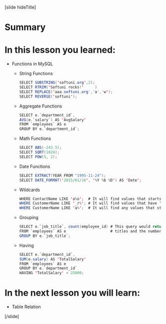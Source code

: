 [slide hideTitle]

# Summary

# In this lesson you learned:

- Functions in MySQL
  * String Functions
    ``` java
    SELECT SUBSTRING('softuni.org',2);
    SELECT RTRIM('Softuni rocks!'     )
    SELECT REPLACE('aaa.softuni.org','a','w');
    SELECT REVERSE('softuni');
    ```
  * Aggregate Functions
    ``` java
    SELECT e.`department_id`, 
    AVG(e.`salary`) AS 'AvgSalary'
    FROM `employees` AS e
    GROUP BY e.`department_id`;
    ```

  * Math Functions
    ``` java
    SELECT ABS(-243.5);
    SELECT SQRT(1024);
    SELECT POW(5, 2);
    ```

  * Date Functions
    ```java
    SELECT EXTRACT(YEAR FROM "1995-11-24");
    SELECT DATE_FORMAT('2015/01/16', '%Y %b %D') AS 'Date';
    ```

  * Wildcards
    ```java
    WHERE ContactName LIKE 'a%o';  # It will find values that starts with "a" and ends with "o".
    WHERE CustomerName LIKE '_r%'; # It will find values that have "r" in second position.
    WHERE CustomerName LIKE 'a%';  # It will find any values that starts with "a" (Customer name in our case).
    ```

  * Grouping
    ``` java
    SELECT e.`job_title`, count(employee_id) # This query would return a list of position 
    FROM `employees` AS e                    # titles and the number of employees assigned to each one of them.
    GROUP BY e.`job_title`;
    ```

  * Having 
    ``` java
    SELECT e.`department_id`,
    SUM(e.salary) AS 'TotalSalary'
    FROM `employees` AS e
    GROUP BY e.`department_id`
    HAVING 'TotalSalary' < 25000;
    ```

# In the next lesson you will learn:

- Table Relation

[/slide]
